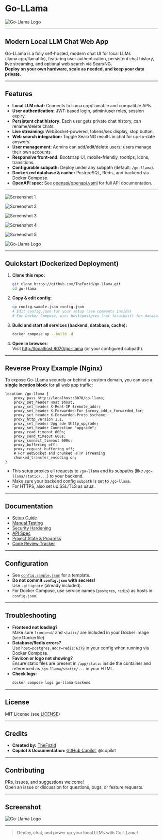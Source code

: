 # Go-LLama

![Go-Llama Logo](static/Go-Llama-logo.png)

---

## Modern Local LLM Chat Web App

Go-LLama is a fully self-hosted, modern chat UI for local LLMs (llama.cpp/llamafile), featuring user authentication, persistent chat history, live streaming, and optional web search via SearxNG.  
**Deploy on your own hardware, scale as needed, and keep your data private.**

---

## Features

- **Local LLM chat:** Connects to llama.cpp/llamafile and compatible APIs.  
- **User authentication:** JWT-based login, admin/user roles, session expiry.
- **Persistent chat history:** Each user gets private chat history, can rename/delete chats.
- **Live streaming:** WebSocket-powered, tokens/sec display, stop button.
- **Web search integration:** Toggle SearxNG results in chat for up-to-date answers.
- **User management:** Admins can add/edit/delete users; users manage their own accounts.
- **Responsive front-end:** Bootstrap UI, mobile-friendly, tooltips, icons, transitions.
- **Configurable subpath:** Deploy under any subpath (default: `/go-llama`).
- **Dockerized database & cache:** PostgreSQL, Redis, and backend via Docker Compose.
- **OpenAPI spec:** See [openapi/openapi.yaml](openapi/openapi.yaml) for full API documentation.

---

![Screenshot 1](screenshots/1.jpg)

![Screenshot 2](screenshots/2.jpg)

![Screenshot 3](screenshots/3.jpg)

![Screenshot 4](screenshots/4.jpg)

![Screenshot 5](screenshots/5.jpg)

![Go-Llama Logo](static/Go-Llama-logo.png)

---

## Quickstart (Dockerized Deployment)

1. **Clone this repo:**
    ```sh
    git clone https://github.com/TheFozid/go-llama.git
    cd go-llama
    ```

2. **Copy & edit config:**
    ```sh
    cp config.sample.json config.json
    # Edit config.json for your setup (see comments inside)
    # For Docker Compose, use: host=postgres (not localhost) for database, addr=redis:6379 for Redis
    ```

3. **Build and start all services (backend, database, cache):**
    ```sh
    docker compose up --build -d
    ```

4. **Open in browser:**  
   Visit [http://localhost:8070/go-llama](http://localhost:8070/go-llama) (or your configured subpath).

---

## Reverse Proxy Example (Nginx)

To expose Go-LLama securely or behind a custom domain, you can use a **single location block** for all web app traffic:

```nginx
location /go-llama {
    proxy_pass http://localhost:8070/go-llama;
    proxy_set_header Host $host;
    proxy_set_header X-Real-IP $remote_addr;
    proxy_set_header X-Forwarded-For $proxy_add_x_forwarded_for;
    proxy_set_header X-Forwarded-Proto $scheme;
    proxy_http_version 1.1;
    proxy_set_header Upgrade $http_upgrade;
    proxy_set_header Connection "upgrade";
    proxy_read_timeout 600s;
    proxy_send_timeout 600s;
    proxy_connect_timeout 600s;
    proxy_buffering off;
    proxy_request_buffering off;
    # For WebSocket and chunked HTTP streaming
    chunked_transfer_encoding on;
}
```

- This setup proxies all requests to `/go-llama` and its subpaths (like `/go-llama/static/...`) to your backend.
- Make sure your backend config `subpath` is set to `/go-llama`.
- For HTTPS, also set up SSL/TLS as usual.

---

## Documentation

- [Setup Guide](SETUP.md)
- [Manual Testing](MANUAL_TESTING.md)
- [Security Hardening](HARDENING.md)
- [API Spec](openapi/openapi.yaml)
- [Project State & Progress](PROJECT_STATE.md)
- [Code Review Tracker](CODE_REVIEW_TRACKER.md)

---

## Configuration

- See [`config.sample.json`](config.sample.json) for a template.
- **Do not commit `config.json` with secrets!**  
  Use `.gitignore` (already included).
- For Docker Compose, use service names (`postgres`, `redis`) as hosts in `config.json`.

---

## Troubleshooting

- **Frontend not loading?**  
  Make sure `frontend/` and `static/` are included in your Docker image (see Dockerfile).
- **Database/Redis errors?**  
  Use `host=postgres`, `addr=redis:6379` in your config when running via Docker Compose.
- **Favicon or logo not showing?**  
  Ensure static files are present in `/app/static` inside the container and referenced as `/go-llama/static/...` in your HTML.
- **Check logs:**  
  ```sh
  docker compose logs go-llama-backend
  ```

---

## License

MIT License (see [LICENSE](LICENSE))

---

## Credits

- **Created by:** [TheFozid](https://github.com/TheFozid)
- **Copilot & Documentation:** [GitHub Copilot](https://github.com/features/copilot), @copilot

---

## Contributing

PRs, issues, and suggestions welcome!  
Open an issue or discussion for questions, bugs, or feature requests.

---

## Screenshot

![Go-Llama Logo](static/Go-Llama-logo.png)

---

> Deploy, chat, and power up your local LLMs with Go-LLama!
